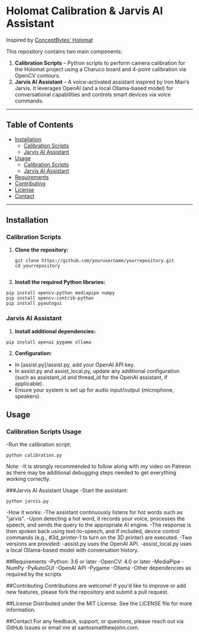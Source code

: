 # Holomat Calibration & Jarvis AI Assistant

Inspired by [ConceptBytes' Holomat](https://github.com/Concept-Bytes/Holomat)

This repository contains two main components:

1. **Calibration Scripts** – Python scripts to perform camera calibration for the Holomat project using a Charuco board and 4-point calibration via OpenCV contours.
2. **Jarvis AI Assistant** – A voice-activated assistant inspired by Iron Man’s Jarvis. It leverages OpenAI (and a local Ollama-based model) for conversational capabilities and controls smart devices via voice commands.

---

## Table of Contents

- [Installation](#installation)
  - [Calibration Scripts](#calibration-scripts)
  - [Jarvis AI Assistant](#jarvis-ai-assistant)
- [Usage](#usage)
  - [Calibration Scripts](#calibration-scripts-usage)
  - [Jarvis AI Assistant](#jarvis-ai-assistant-usage)
- [Requirements](#requirements)
- [Contributing](#contributing)
- [License](#license)
- [Contact](#contact)

---

## Installation

### Calibration Scripts

1. **Clone the repository:**
   ```
   git clone https://github.com/yourusername/yourrepository.git
   cd yourrepository


2. **Install the required Python libraries:**
  ```
  pip install opencv-python mediapipe numpy
  pip install opencv-contrib-python
  pip install pyautogui
```
### Jarvis AI Assistant

1. **Install additional dependencies:**

```
pip install openai pygame ollama
```
2. **Configuration:**

- In [assist.py]/assist.py, add your OpenAI API key.
- In assist.py and assist_local.py, update any additional configuration (such as assistant_id and thread_id for the OpenAI assistant, if applicable).
- Ensure your system is set up for audio input/output (microphone, speakers).

## Usage
### Calibration Scripts Usage

  -Run the calibration script:
```
python calibration.py
```
Note:
  -It is strongly recommended to follow along with my video on Patreon as there may be additional debugging steps needed to get everything working correctly.

###Jarvis AI Assistant Usage
-Start the assistant:
```
python jarvis.py
```
  -How it works:
    -The assistant continuously listens for hot words such as "jarvis".
    -Upon detecting a hot word, it records your voice, processes the speech, and sends the query to the appropriate AI engine.
    -The response is then spoken back using text-to-speech, and if included, device control commands (e.g., #3d_printer-1 to turn on the 3D printer) are executed.
    -Two versions are provided:
    -assist.py uses the OpenAI API.
    -assist_local.py uses a local Ollama-based model with conversation history.

##Requirements
-Python: 3.6 or later
-OpenCV: 4.0 or later
-MediaPipe
-NumPy
-PyAutoGUI
-OpenAI API
-Pygame
-Ollama
-Other dependencies as required by the scripts

##Contributing
Contributions are welcome! If you'd like to improve or add new features, please fork the repository and submit a pull request.

##License
Distributed under the MIT License. See the LICENSE file for more information.

##Contact
For any feedback, support, or questions, please reach out via GitHub Issues or email me at santosmatthewjohn.com.
